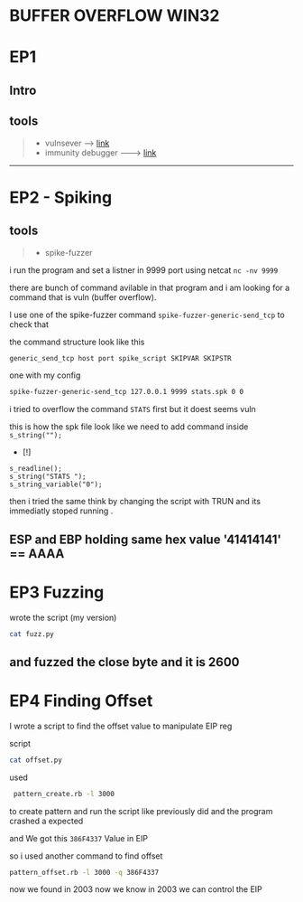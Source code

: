 # BUFFER OVERFLOW WIN32

# EP1

## Intro

## tools
> * vulnsever --> [link](https://github.com/stephenbradshaw/vulnserver)
> * immunity debugger ---> [link](https://debugger.immunityinc.com/ID_register.py)
---

# EP2 - Spiking

## tools 
> * spike-fuzzer 

i run the program and set a listner in 9999 port using netcat `nc -nv 9999`

there are bunch of command avilable in that program and i am looking for a command that is vuln (buffer overflow).

I use one of the spike-fuzzer command `spike-fuzzer-generic-send_tcp` to check that 

the command structure look like this

```bash
generic_send_tcp host port spike_script SKIPVAR SKIPSTR
```
one with my config

```bash
spike-fuzzer-generic-send_tcp 127.0.0.1 9999 stats.spk 0 0
```
i tried to overflow the command `STATS` first but it doest seems vuln

this is how the spk file look like we need to add command inside `s_string("");` 

 - [!] 
 ```
s_readline();
s_string("STATS ");
s_string_variable("0");
 ```

then i tried the same think by changing the script with TRUN and its immediatly stoped running .

ESP and EBP holding same hex value '41414141' == AAAA
---
# EP3 Fuzzing

wrote the script (my version) 
```bash
cat fuzz.py
```
and fuzzed the close byte and it is 2600 
---

# EP4 Finding Offset

I wrote a script to find the offset value to manipulate EIP reg

script 
```bash 
cat offset.py
```

used 

```bash 
 pattern_create.rb -l 3000
```
to create pattern and run the script like previously did and the program crashed a expected

and We got this `386F4337` Value in EIP 

so i used another command to find offset 

```bash
pattern_offset.rb -l 3000 -q 386F4337
```
now we found in 2003 
now we know in 2003 we can control the EIP

